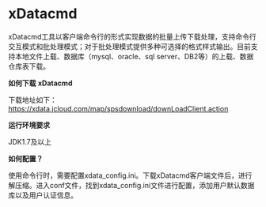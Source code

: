 # xDatacmd

xDatacmd工具以客户端命令行的形式实现数据的批量上传下载处理，支持命令行交互模式和批处理模式；对于批处理模式提供多种可选择的格式样式输出。目前支持本地文件上载、数据库（mysql、oracle、sql server、DB2等）的上载、数据仓库表下载。

**如何下载** **xDatacmd**

下载地址如下：<https://xdata.jcloud.com/map/spsdownload/downLoadClient.action>

**运行环境要求**

JDK1.7及以上

**如何配置？**

使用命令行时，需要配置xdata_config.ini。下载xDatacmd客户端文件后，进行解压缩。进入conf文件，找到xdata_config.ini文件进行配置，添加用户默认数据库以及用户认证信息。